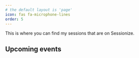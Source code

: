 ```yaml
---
# the default layout is 'page'
icon: fas fa-microphone-lines
order: 5
---
```

This is where you can find my sessions that are on Sessionize.

<script type="text/javascript" src="https://sessionize.com/api/speaker/sessions/5ec3d1dd-0690-48ec-8a38-0c14946b98d9/0x1x3fb393x"></script>

## Upcoming events
<script type="text/javascript" src="https://sessionize.com/api/speaker/events/5ec3d1dd-0690-48ec-8a38-0c14946b98d9/0x1x3fb393x"></script>